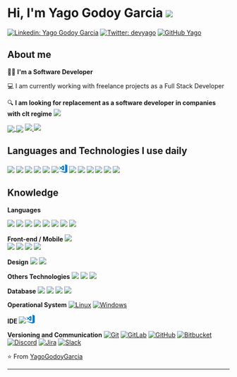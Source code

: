 # Hi, I'm  Yago Godoy Garcia  <img src="https://media.tenor.com/images/3422f90f24b15275527c23bdbd923062/tenor.gif" width="80">

[![Linkedin: Yago Godoy Garcia](https://img.shields.io/static/v1?label=LinkedIn&message=Yago+Godoy+Garcia%20&color=blue&logo=LinkedIn&style=flat-rounded&logoColor=white)](https://www.linkedin.com/in/yago-godoy-204016130)
[![Twitter: devyago](https://img.shields.io/twitter/follow/devyago?style=social)](https://twitter.com/devyago)
[![GitHub Yago](https://img.shields.io/github/followers/YagoGodoyGarcia?label=follow&style=social)](https://github.com/YagoGodoyGarcia)

## About me

:man_technologist: <strong>I'm a Software Developer</strong>

:computer: I am currently working with freelance projects as a Full Stack Developer

:mag: **I am looking for replacement as a software developer in companies with clt regime** <img height="30" src="https://media.tenor.com/images/22e8b06290016a982285cf941e339276/tenor.gif"> 

<a href="https://github.com/ErickRock">
  <img align="center" src="https://github-readme-stats.vercel.app/api?username=YagoGodoyGarcia&theme=dracula&&show_icons=true">
</a>
<a>
  <img align="center" src="https://github-readme-stats.vercel.app/api/top-langs/?username=YagoGodoyGarcia=compact&show_icons=true&theme=dracula"/>
</a>
<a href="https://github.com/YagoGodoyGarcia/sensor-simulator">
  <img align="top" src="https://github-readme-stats.vercel.app/api/pin/?username=YagoGodoyGarcia&repo=sensor-simulator&theme=dracula" />
</a>
<a href="https://github.com/YagoGodoyGarcia/crud-php">
  <img align="bottom" src="https://github-readme-stats.vercel.app/api/pin/?username=YagoGodoyGarcia&repo=crud-php&theme=dracula" />
</a>

## Languages and Technologies I use daily

<code><img src="https://img.shields.io/badge/javascript%20-%23323330.svg?&style=for-the-badge&logo=javascript&logoColor=%23F7DF1E"/></code>
<code><img src="https://img.shields.io/badge/PHP-777BB4?style=for-the-badge&logo=php&logoColor=white"/></code>
<code><img src="https://img.shields.io/badge/react%20-%2320232a.svg?&style=for-the-badge&logo=react&logoColor=%2361DAFB"/></code>
<code><img src="https://img.shields.io/badge/node.js%20-%2343853D.svg?&style=for-the-badge&logo=node.js&logoColor=white"/></code>
<code><img src="https://img.shields.io/badge/typescript%20-%23007ACC.svg?&style=for-the-badge&logo=typescript&logoColor=white"/></code>
<code><img src="https://img.shields.io/badge/-Visual%20Studio%20Code-007ACC?style=flat-square&logo=VisualStudioCode&link=https://github.com/YagoGodoyGarcia/)"><img height="20" src="https://raw.githubusercontent.com/github/explore/80688e429a7d4ef2fca1e82350fe8e3517d3494d/topics/visual-studio-code/visual-studio-code.png"></code>
<code><img src="https://img.shields.io/badge/html5%20-%23E34F26.svg?&style=for-the-badge&logo=html5&logoColor=white"/></code>
<code><img src="https://img.shields.io/badge/css3%20-%231572B6.svg?&style=for-the-badge&logo=css3&logoColor=white"/></code>
<code><img src="https://img.shields.io/badge/SASS%20-hotpink.svg?&style=for-the-badge&logo=SASS&logoColor=white"/></code>
<code><img src="https://img.shields.io/badge/git%20-%23F05033.svg?&style=for-the-badge&logo=git&logoColor=white"/></code>
<code><img src="https://img.shields.io/badge/github%20-%23121011.svg?&style=for-the-badge&logo=github&logoColor=white"/></code>
<code><img src="https://img.shields.io/badge/-Insomnia-5849BE?style=flat-square&logo=Insomnia&link=https://github.com/"/></code>

## Knowledge

**Languages**

<code><img src="https://img.shields.io/badge/python%20-%2314354C.svg?&style=for-the-badge&logo=python&logoColor=white"/></code>
<code><img src="https://img.shields.io/badge/c%23%20-%23239120.svg?&style=for-the-badge&logo=c-sharp&logoColor=white"/></code>
<code><img src="https://img.shields.io/badge/java-%23ED8B00.svg?&style=for-the-badge&logo=java&logoColor=white"/></code>
<code><img src="https://img.shields.io/badge/react_native%20-%2320232a.svg?&style=for-the-badge&logo=react&logoColor=%2361DAFB"/></code>
<code><img src="https://img.shields.io/badge/bootstrap%20-%23563D7C.svg?&style=for-the-badge&logo=bootstrap&logoColor=white"/></code>
<code><img src="https://img.shields.io/badge/SASS%20-hotpink.svg?&style=for-the-badge&logo=SASS&logoColor=white"/></code>
<code><img src="https://img.shields.io/badge/shell_script%20-%23121011.svg?&style=for-the-badge&logo=gnu-bash&logoColor=white"/></code>
<code><img src="https://img.shields.io/badge/markdown-%23000000.svg?&style=for-the-badge&logo=markdown&logoColor=white"/></code>


**Front-end / Mobile**
<code><img src="https://img.shields.io/badge/html5%20-%23E34F26.svg?&style=for-the-badge&logo=html5&logoColor=white"/>
</code><code><img src="https://img.shields.io/badge/SASS%20-hotpink.svg?&style=for-the-badge&logo=SASS&logoColor=white"/></code>
<code><img src="https://img.shields.io/badge/css3%20-%231572B6.svg?&style=for-the-badge&logo=css3&logoColor=white"/></code>
<code><img src="https://img.shields.io/badge/react%20-%2320232a.svg?&style=for-the-badge&logo=react&logoColor=%2361DAFB"/></code>
<code><img src="https://img.shields.io/badge/react_native%20-%2320232a.svg?&style=for-the-badge&logo=react&logoColor=%2361DAFB"/></code>

**Design**
<code><img src="https://img.shields.io/badge/figma%20-%23F24E1E.svg?&style=for-the-badge&logo=figma&logoColor=white"/></code>
<code><img src="https://img.shields.io/badge/adobe%20xd%20-%23FF26BE.svg?&style=for-the-badge&logo=adobe%20xd&logoColor=white"/></code>

**Others Technologies**
<code><img src="https://img.shields.io/badge/docker%20-%230db7ed.svg?&style=for-the-badge&logo=docker&logoColor=white"/></code>
<code><img src="https://img.shields.io/badge/node.js%20-%2343853D.svg?&style=for-the-badge&logo=node.js&logoColor=white"/></code>
<code><img src="https://img.shields.io/badge/-Insomnia-5849BE?style=flat-square&logo=Insomnia&link=https://github.com/"/></code>

**Database**
<code><img src="https://img.shields.io/badge/-MongoDB-black?style=flat-square&logo=mongodb&link=https://github.com/YagoGodoyGarcia/"/></code>
<code><img src="https://img.shields.io/badge/-PostgreSQL-336791?style=flat-square&logo=postgresql&link=https://github.com/YagoGodoyGarcia"/></code>
<code><img src="https://img.shields.io/badge/-MySQL-a0c4db?style=flat-square&logo=mysql&link=https://github.com/YagoGodoyGarcia/"/></code>
<code><img src="https://img.shields.io/badge/-SQLite-003B57?style=flat-square&logo=sqlite&link=https://github.com/YagoGodoyGarcia/"/></code>

**Operational System**
[![Linux](https://img.shields.io/badge/-Linux-333333?style=flat-square&logo=Linux&link=https://github.com/YagoGodoyGarcia/)](https://github.com/YagoGodoyGarcia/)
[![Windows](https://img.shields.io/badge/-Windows-0078D6?style=flat-square&logo=Windows&link=https://github.com/YagoGodoyGarcia/)](https://github.com/YagoGodoyGarcia/)

**IDE**
<code><img src="https://img.shields.io/badge/-Visual%20Studio%20Code-007ACC?style=flat-square&logo=VisualStudioCode&link=https://github.com/YagoGodoyGarcia/)"><img height="20" src="https://raw.githubusercontent.com/github/explore/80688e429a7d4ef2fca1e82350fe8e3517d3494d/topics/visual-studio-code/visual-studio-code.png"></code>

**Versioning and Communication**
[![Git](https://img.shields.io/badge/-Git-black?style=flat-square&logo=git&link=https://github.com/YagoGodoyGarcia/)](https://github.com/YagoGodoyGarcia/)
[![GitLab](https://img.shields.io/badge/-GitLab-FCA121?style=flat-square&logo=gitlab&link=https://github.com/YagoGodoyGarcia/)](https://github.com/YagoGodoyGarcia/)
[![GitHub](https://img.shields.io/badge/-GitHub-181717?style=flat-square&logo=github&link=https://github.com/YagoGodoyGarcia/)](https://github.com/YagoGodoyGarcia/)
[![Bitbucket](https://img.shields.io/badge/-Bitbucket-0052CC?style=flat-square&logo=bitbucket&link=https://github.com/YagoGodoyGarcia/)](https://github.com/YagoGodoyGarcia/)
[![Discord](https://img.shields.io/badge/-Discord-000000?style=flat-square&logo=Discord&link=https://github.com/YagoGodoyGarcia/)](https://github.com/YagoGodoyGarcia/)
[![Jira](https://img.shields.io/badge/-Jira-0052CC?style=flat-square&logo=Jira&link=https://github.com/YagoGodoyGarcia/)](https://github.com/YagoGodoyGarcia/)
[![Slack](https://img.shields.io/badge/-Slack-4A154B?style=flat-square&logo=Slack&link=https://github.com/YagoGodoyGarcia/)](https://github.com/YagoGodoyGarcia/)


⭐️ From [YagoGodoyGarcia](https://github.com/YagoGodoyGarcia)

---
